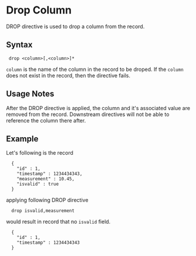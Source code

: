 # Drop Column

DROP directive is used to drop a column from the record. 

## Syntax

```
 drop <column>[,<column>]*
```

```column``` is the name of the column in the record to be droped. If the ```column``` does not exist in the record, then the directive fails.

## Usage Notes

After the DROP directive is applied, the column and it's associated value are removed from the record. Downstream directives will not be able to reference the column there after.

## Example

Let's following is the record

```
  {
    "id" : 1,
    "timestamp" : 1234434343,
    "measurement" : 10.45,
    "isvalid" : true
  }
```

applying following DROP directive 

```
  drop isvalid,measurement
```

would result in record that no ```isvalid``` field. 

```
  {
    "id" : 1,
    "timestamp" : 1234434343
  }
```

